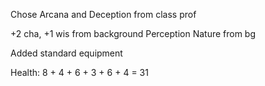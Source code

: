 
Chose Arcana and Deception from class prof


+2 cha, +1 wis from background
Perception Nature from bg


Added standard equipment

Health: 8 + 4 + 6 + 3 + 6 + 4 = 31

